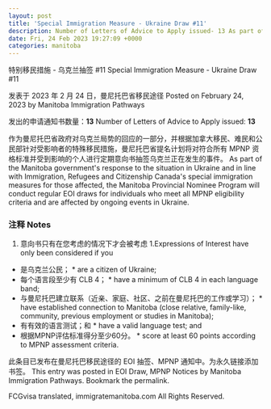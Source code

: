 ```yaml
---
layout: post
title: 'Special Immigration Measure - Ukraine Draw #11'
description: Number of Letters of Advice to Apply issued- 13 As part of the Manitoba government s response to the situation in Ukraine and in line with Immigration, Refugees and Citizenship Canadas special immigration measures for those affected, the Manitoba Provincial Nominee … Continue reading 
date: Fri, 24 Feb 2023 19:27:09 +0000
categories: manitoba
---
```


特别移民措施 - 乌克兰抽签 #11	Special Immigration Measure - Ukraine Draw #11

发表于 2023 年 2 月 24 日，曼尼托巴省移民途径	Posted on February 24, 2023 by Manitoba Immigration Pathways

发出的申请通知书数量：**13**	Number of Letters of Advice to Apply issued: **13**

作为曼尼托巴省政府对乌克兰局势的回应的一部分，并根据加拿大移民、难民和公民部针对受影响者的特殊移民措施，曼尼托巴省提名计划将对符合所有 MPNP 资格标准并受到影响的个人进行定期意向书抽签乌克兰正在发生的事件。	As part of the Manitoba government's response to the situation in Ukraine and in line with Immigration, Refugees and Citizenship Canada's special immigration measures for those affected, the Manitoba Provincial Nominee Program will conduct regular EOI draws for individuals who meet all MPNP eligibility criteria and are affected by ongoing events in Ukraine.

### 注释	Notes

1. 意向书只有在您考虑的情况下才会被考虑	1.Expressions of Interest have only been considered if you
* 是乌克兰公民；	* are a citizen of Ukraine;
* 每个语言段至少有 CLB 4；	* have a minimum of CLB 4 in each language band;
* 与曼尼托巴建立联系（近亲、家庭、社区、之前在曼尼托巴的工作或学习）；	* have established connection to Manitoba (close relative, family-like, community, previous employment or studies in Manitoba);
* 有有效的语言测试；和	* have a valid language test; and
* 根据MPNP评估标准得分至少60分。	* score at least 60 points according to MPNP assessment criteria.

此条目已发布在曼尼托巴移民途径的 EOI 抽签、MPNP 通知中。为永久链接添加书签。	This entry was posted in EOI Draw, MPNP Notices by Manitoba Immigration Pathways. Bookmark the permalink.

FCGvisa translated, immigratemanitoba.com All Rights Reserved.
